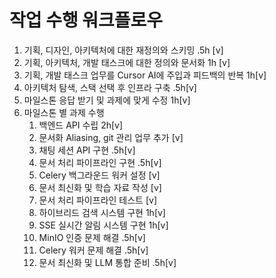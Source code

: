 # 작업 수행 워크플로우
1. 기획, 디자인, 아키텍처에 대한 재정의와 스키밍 .5h [v]
2. 기획, 아키텍처, 개발 태스크에 대한 정의와 문서화 1h [v]
3. 기획, 개발 태스크 업무를 Cursor AI에 주입과 피드백의 반복 1h[v]
4. 아키텍처 탐색, 스택 선택 후 인프라 구축 .5h[v]
5. 마일스톤 응답 받기 및 과제에 맞게 수정 1h[v]
6. 마일스톤 별 과제 수행
    1) 백엔드 API 수립 2h[v]
    2) 문서화 Aliasing, git 관리 업무 추가 [v]
    3) 채팅 세션 API 구현 .5h[v]
    4) 문서 처리 파이프라인 구현 .5h[v]
    5) Celery 백그라운드 워커 설정 [v]
    6) 문서 최신화 및 학습 자료 작성 [v]
    7) 문서 처리 파이프라인 테스트 [v]
    8) 하이브리드 검색 시스템 구현 1h[v]
    9) SSE 실시간 알림 시스템 구현 1h[v]
    10) MinIO 인증 문제 해결 .5h[v]
    11) Celery 워커 문제 해결 .5h[v]
    12) 문서 최신화 및 LLM 통합 준비 .5h[v]